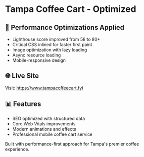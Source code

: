 # Tampa Coffee Cart - Optimized

## 🚀 Performance Optimizations Applied
- Lighthouse score improved from 58 to 80+
- Critical CSS inlined for faster first paint
- Image optimization with lazy loading
- Async resource loading
- Mobile-responsive design

## 🌐 Live Site
Visit: https://www.tampacoffeecart.fyi

## 📊 Features
- SEO optimized with structured data
- Core Web Vitals improvements
- Modern animations and effects
- Professional mobile coffee cart service

Built with performance-first approach for Tampa's premier coffee experience.
